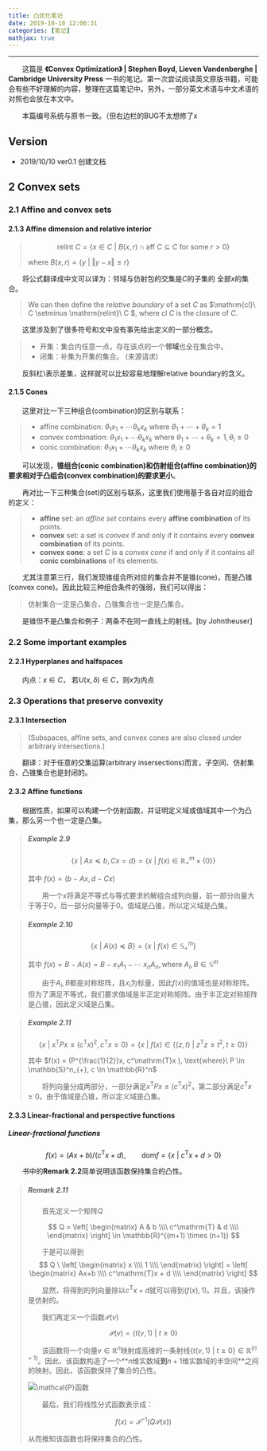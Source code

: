 ```yaml
---
title: 凸优化笔记
date: 2019-10-10 12:00:31
categories: [笔记]
mathjax: true
---
```


***

　　这篇是 **《Convex Optimization》 | Stephen Boyd, Lieven Vandenberghe | Cambridge University Press** 一书的笔记。第一次尝试阅读英文原版书籍，可能会有些不好理解的内容，整理在这篇笔记中。另外，一部分英文术语与中文术语的对照也会放在本文中。

　　本篇编号系统与原书一致。（但右边栏的BUG不太想修了x

<!--more-->
## Version

- 2019/10/10  ver0.1 创建文档

## 2 Convex sets

### 2.1 Affine and convex sets

#### 2.1.3 Affine dimension and relative interior

> $$
>\mathrm{relint}\ C = \lbrace x \in C \ | \ B(x, r)  \cap \mathrm{aff}\ C \subseteq C \  \text{for some} \  r > 0 \rbrace
> $$
> 
> where $B(x, r) = \lbrace y \ | \  \Vert y-x \Vert \leq r \rbrace$

　　将公式翻译成中文可以译为：邻域与仿射包的交集是$C$的子集的 全部$x$的集合。

> We can then define the *relative boundary* of a set $C$ as $\mathrm{cl}\ C \setminus \mathrm{relint}\ C $, where $\mathrm{cl}\ C$ is the closure of $C$.

　　这里涉及到了很多符号和文中没有事先给出定义的一部分概念。

> - 开集：集合内任意一点，存在该点的一个**邻域**也全在集合中。
> - 闭集：补集为开集的集合。
(来源请求)

　　反斜杠$\setminus$表示差集，这样就可以比较容易地理解relative boundary的含义。

#### 2.1.5 Cones

　　这里对比一下三种组合(combination)的区别与联系：

> - affine combination: $\theta_1 x_1 + \cdots \theta_k x_k$ where $\theta_1 + \cdots + \theta_k = 1$
> - convex combination: $\theta_1 x_1 + \cdots \theta_k x_k$ where $\theta_1 + \cdots + \theta_k = 1, \theta_i \geq 0$
> - conic combination: $\theta_1 x_1 + \cdots \theta_k x_k$ where $\theta_i \geq 0$

　　可以发现，**锥组合(conic combination)**和**仿射组合(affine combination)**的要求相对于**凸组合(convex combination)的要求更小**。

　　再对比一下三种集合(set)的区别与联系，这里我们使用基于各自对应的组合的定义：

> - **affine** set: an *affine set* contains every **affine combination** of its points.
> - **convex** set: a set is *convex* if and only if it contains every **convex combination** of its points.
> - **convex cone**: a set $C$ is a *convex cone* if and only if it contains all **conic combinations** of its elements.

　　尤其注意第三行，我们发现锥组合所对应的集合并不是锥(cone)，而是凸锥(convex cone)。因此比较三种组合条件的强弱，我们可以得出：

> 仿射集合一定是凸集合，凸锥集合也一定是凸集合。 

　　是锥但不是凸集合和例子：两条不在同一直线上的射线。[by Johntheuser]

### 2.2 Some important examples

#### 2.2.1 Hyperplanes and halfspaces

　　内点：$x \in C$， 若$U(x, \delta) \in C$，则$x$为内点

### 2.3 Operations that preserve convexity

#### 2.3.1 Intersection

> (Subspaces, affine sets, and convex cones are also closed under arbitrary intersections.)

　　翻译：对于任意的交集运算(arbitrary insersections)而言，子空间、仿射集合、凸锥集合也是封闭的。

#### 2.3.2 Affine functions

　　根据性质，如果可以构建一个仿射函数，并证明定义域或值域其中一个为凸集，那么另一个也一定是凸集。

> ##### Example 2.9
> 
> $$  \lbrace x \ | \  Ax \preceq b, Cx = d \rbrace = \lbrace x \ | \ f(x) \in \mathbb{R}^m_{+} \times \lbrace 0 \rbrace \rbrace $$
>
> 其中 $f(x) = (b −Ax, d −Cx)$
>
> 　　用一个$x$将满足不等式与等式要求的解组合成列向量，前一部分向量大于等于$0$，后一部分向量等于$0$。值域是凸锥，所以定义域是凸集。

> ##### Example 2.10
>
> $$  \lbrace x \ | \  A(x) \preceq B \rbrace = \lbrace x \ | \ f(x) \in \mathbb{S}^m_{+} \rbrace$$
>
> 其中 $f(x) = B - A(x) = B - x_1 A_1 - \cdots \ x_n A_n, \text{where}\ A_i , B \in \mathbb{S}^m$
>
> 　　由于$A_i, B$都是对称矩阵，且$x_i$为标量，因此$f(x)$的值域也是对称矩阵。但为了满足不等式，我们要求值域是半正定对称矩阵。由于半正定对称矩阵是凸锥，因此定义域是凸集。

> ##### Example 2.11
>
> $$  \lbrace x \ | \  x^\mathrm{T} P x \leq (c^\mathrm{T} x)^2, c^\mathrm{T} x \geq 0 \rbrace = \lbrace x \ | \ f(x) \in \lbrace (z, t) \ | \ z^\mathrm{T} z \leq t^2, t \geq 0 \rbrace \rbrace$$
>
> 其中 $f(x) = (P^{\frac{1}{2}}x, c^\mathrm{T}x ), \text{where}\ P \in \mathbb{S}^n_{+}, c \in \mathbb{R}^n$
>
> 　　将列向量分成两部分，一部分满足$x^\mathrm{T} P x \leq (c^\mathrm{T} x)^2$，第二部分满足$c^\mathrm{T} x \geq 0$。由于值域是凸锥，所以定义域是凸集。

#### 2.3.3 Linear-fractional and perspective functions

##### Linear-fractional functions

$$ f(x) = (Ax + b) / (c^\mathrm{T}x + d), \qquad \mathrm{dom} f = \lbrace x \ | \ c^\mathrm{T}x + d > 0 \rbrace $$

　　书中的**Remark 2.2**简单说明该函数保持集合的凸性。

> ##### Remark 2.11
>
> 　　首先定义一个矩阵$Q$
>
> $$ Q = \left[ \begin{matrix}
>        A & b \\\\
>        c^\mathrm{T} & d \\\\
>   \end{matrix}
>   \right]
> \in \mathbb{R}^{(m+1) \times (n+1)} $$
>
>　　于是可以得到
> $$ Q \  \left[ \begin{matrix} x \\\\ 1 \\\\ \end{matrix} \right] 
> = \left[  \begin{matrix} Ax+b \\\\ c^\mathrm{T}x + d \\\\ \end{matrix} \right]
> $$
>
> 　　显然，将得到的列向量除以$c^\mathrm{T}x + d$就可以得到$(f(x), 1)$。并且，该操作是仿射的。
>
> 　　我们再定义一个函数$\mathcal{P}(v)$
>
> $$ \mathcal{P}(v) = \lbrace t (v, 1) \ | \ t \geq 0 \rbrace $$
>
> 　　该函数将一个向量$v \in \mathbb{R}^n$映射成高维的一条射线$\lbrace t (v, 1) \ | \ t \geq 0 \rbrace \in \mathbb{R}^{(n+1)}$。因此，该函数构造了一个**$n$维实数域**到**$n+1$维实数域的半空间**之间的映射。因此，该函数保持了集合的凸性。
>
> ![$\mathcal{P}$函数](./linear_frac_Pfunc.png "P函数")
>
> 　　最后，我们将线性分式函数表示成：
>
> $$ f(x) = \mathcal{P}^{-1} (Q \mathcal{P}(x)) $$
>
> 从而推知该函数也将保持集合的凸性。
